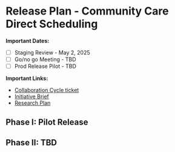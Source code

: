# Release Plan - Community Care Direct Scheduling

**Important Dates:**

 - [ ] Staging Review -  May 2, 2025
 - [ ] Go/no go Meeting - TBD
 - [ ] Prod Release Pilot - TBD

**Important Links:**
- [Collaboration Cycle ticket](https://github.com/department-of-veterans-affairs/va.gov-team/issues/80703)
- [Initiative Brief](https://github.com/department-of-veterans-affairs/va.gov-team/tree/master/products/health-care/appointments/va-online-scheduling/initiatives/community-care-direct-scheduling)
- [Research Plan](https://github.com/department-of-veterans-affairs/va.gov-team/blob/master/products/health-care/appointments/va-online-scheduling/initiatives/community-care-direct-scheduling/research/2025-01%20Community%20Care%20Self-Scheduling%20-%20Unmoderated%20UAT/research-plan.md)

## Phase I: Pilot Release 



## Phase II: TBD
